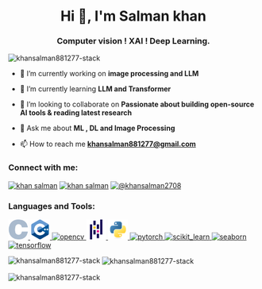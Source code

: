 <h1 align="center">Hi 👋, I'm Salman khan</h1>
<h3 align="center">Computer vision ! XAI ! Deep Learning.</h3>

<p align="left"> <img src="https://komarev.com/ghpvc/?username=khansalman881277-stack&label=Profile%20views&color=0e75b6&style=flat" alt="khansalman881277-stack" /> </p>

- 🔭 I’m currently working on **image processing and LLM**

- 🌱 I’m currently learning **LLM and Transformer**

- 👯 I’m looking to collaborate on **Passionate about building open-source AI tools & reading latest research**

- 💬 Ask me about **ML , DL and Image Processing**

- 📫 How to reach me **khansalman881277@gmail.com**

<h3 align="left">Connect with me:</h3>
<p align="left">
<a href="https://fb.com/khan salman" target="blank"><img align="center" src="https://raw.githubusercontent.com/rahuldkjain/github-profile-readme-generator/master/src/images/icons/Social/facebook.svg" alt="khan salman" height="30" width="40" /></a>
<a href="https://instagram.com/khan salman" target="blank"><img align="center" src="https://raw.githubusercontent.com/rahuldkjain/github-profile-readme-generator/master/src/images/icons/Social/instagram.svg" alt="khan salman" height="30" width="40" /></a>
<a href="https://www.youtube.com/c/@khansalman2708" target="blank"><img align="center" src="https://raw.githubusercontent.com/rahuldkjain/github-profile-readme-generator/master/src/images/icons/Social/youtube.svg" alt="@khansalman2708" height="30" width="40" /></a>
</p>

<h3 align="left">Languages and Tools:</h3>
<p align="left"> <a href="https://www.cprogramming.com/" target="_blank" rel="noreferrer"> <img src="https://raw.githubusercontent.com/devicons/devicon/master/icons/c/c-original.svg" alt="c" width="40" height="40"/> </a> <a href="https://www.w3schools.com/cpp/" target="_blank" rel="noreferrer"> <img src="https://raw.githubusercontent.com/devicons/devicon/master/icons/cplusplus/cplusplus-original.svg" alt="cplusplus" width="40" height="40"/> </a> <a href="https://opencv.org/" target="_blank" rel="noreferrer"> <img src="https://www.vectorlogo.zone/logos/opencv/opencv-icon.svg" alt="opencv" width="40" height="40"/> </a> <a href="https://pandas.pydata.org/" target="_blank" rel="noreferrer"> <img src="https://raw.githubusercontent.com/devicons/devicon/2ae2a900d2f041da66e950e4d48052658d850630/icons/pandas/pandas-original.svg" alt="pandas" width="40" height="40"/> </a> <a href="https://www.python.org" target="_blank" rel="noreferrer"> <img src="https://raw.githubusercontent.com/devicons/devicon/master/icons/python/python-original.svg" alt="python" width="40" height="40"/> </a> <a href="https://pytorch.org/" target="_blank" rel="noreferrer"> <img src="https://www.vectorlogo.zone/logos/pytorch/pytorch-icon.svg" alt="pytorch" width="40" height="40"/> </a> <a href="https://scikit-learn.org/" target="_blank" rel="noreferrer"> <img src="https://upload.wikimedia.org/wikipedia/commons/0/05/Scikit_learn_logo_small.svg" alt="scikit_learn" width="40" height="40"/> </a> <a href="https://seaborn.pydata.org/" target="_blank" rel="noreferrer"> <img src="https://seaborn.pydata.org/_images/logo-mark-lightbg.svg" alt="seaborn" width="40" height="40"/> </a> <a href="https://www.tensorflow.org" target="_blank" rel="noreferrer"> <img src="https://www.vectorlogo.zone/logos/tensorflow/tensorflow-icon.svg" alt="tensorflow" width="40" height="40"/> </a> </p>

<p><img align="left" src="https://github-readme-stats.vercel.app/api/top-langs?username=khansalman881277-stack&show_icons=true&locale=en&layout=compact" alt="khansalman881277-stack" /></p>

<p>&nbsp;<img align="center" src="https://github-readme-stats.vercel.app/api?username=khansalman881277-stack&show_icons=true&locale=en" alt="khansalman881277-stack" /></p>

<p><img align="center" src="https://github-readme-streak-stats.herokuapp.com/?user=khansalman881277-stack&" alt="khansalman881277-stack" /></p>
